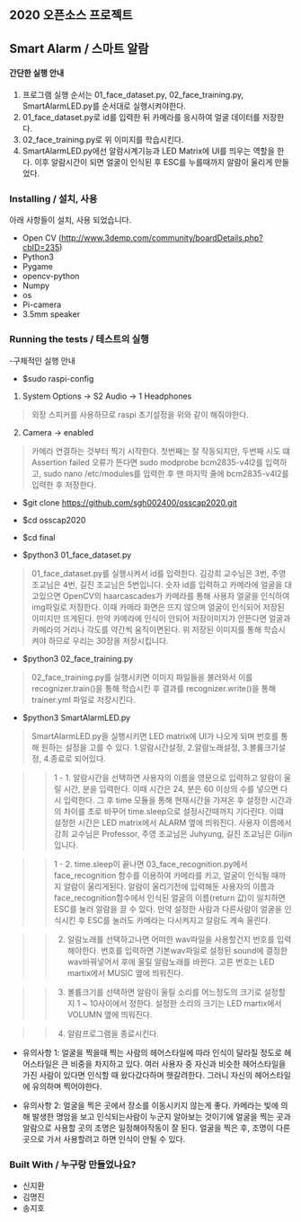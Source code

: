 ## 2020 오픈소스 프로젝트
## Smart Alarm / 스마트 알람


#### 간단한 실행 안내
1. 프로그램 실행 순서는 01_face_dataset.py, 02_face_training.py, SmartAlarmLED.py를 순서대로 실행시켜야한다. 
2. 01_face_dataset.py로 id를 입력한 뒤 카메라를 응시하여 얼굴 데이터를 저장한다.
3. 02_face_training.py로 위 이미지를 학습시킨다. 
4. SmartAlarmLED.py에선 알람시계기능과 LED Matrix에 UI를 띄우는 역할을 한다. 이후 알람시간이 되면 얼굴이 인식된 후 ESC를 누를때까지 알람이 울리게 만들었다.

### Installing / 설치, 사용

아래 사항들이 설치, 사용 되었습니다.
- Open CV (http://www.3demp.com/community/boardDetails.php?cbID=235)
- Python3
- Pygame
- opencv-python
- Numpy
- os
- Pi-camera
- 3.5mm speaker


### Running the tests / 테스트의 실행
-구체적인 실행 안내

- $sudo raspi-config
1. System Options -> S2 Audio -> 1 Headphones
> 외장 스피커를 사용하므로 raspi 초기설정을 위와 같이 해줘야한다.

2. Camera -> enabled
> 카메라 연결하는 것부터 찍기 시작한다. 첫번째는 잘 작동되지만, 두번째 시도 떄 Assertion failed 오류가 뜬다면 sudo modprobe bcm2835-v4l2를 입력하고, sudo nano /etc/modules를 입력한 후 맨 마지막 줄에 bcm2835-v4l2를 입력한 후 저장한다.

- $git clone https://github.com/sgh002400/osscap2020.git

- $cd osscap2020

- $cd final

- $python3 01_face_dataset.py
> 01_face_dataset.py를 실행시켜서 id를 입력한다. 김강희 교수님은 3번, 주영 조교님은 4번, 길진 조교님은 5번입니다. 숫자 id를 입력하고 카메라에 얼굴을 대고있으면 OpenCV의 haarcascades가 카메라를 통해 사용자 얼굴을 인식하여 img파일로 저장한다. 이때 카메라 화면은 뜨지 않으며 얼굴이 인식되어 저장된 이미지만 뜨게된다. 만약 카메라에 인식이 안되어 저장이미지가 안뜬다면 얼굴과 카메라의 거리나 각도를 약간씩 움직이면된다. 위 저장된 이미지를 통해 학습시켜야 하므로 우리는 30장을 저장시킵니다.

- $python3 02_face_training.py
> 02_face_training.py를 실행시키면 이미지 파일들을 불러와서 이를 recognizer.train()을 통해 학습시킨 후 결과를 recognizer.write()을 통해 trainer.yml 파일로 저장시킨다.

- $python3 SmartAlarmLED.py
> SmartAlarmLED.py을 실행시키면 LED matrix에 UI가 나오게 되며 번호를 통해 원하는 설정을 고를 수 있다. 1.알람시간설정, 2.알람노래설정, 3.볼륨크기설정, 4.종료로 되어있다.

>   > 1 - 1. 알람시간을 선택하면 사용자의 이름을 영문으로 입력하고 알람이 울릴 시간, 분을 입력한다. 이때 시간은 24, 분은 60 이상의 수를 넣으면 다시 입력한다. 그 후 time 모듈을 통해 현재시간을 가져온 후 설정한 시간과의 차이를 초로 바꾸어 time.sleep으로 설정시간때까지 기다린다. 이떄 설정한 시간은 LED matrix에서 ALARM 옆에 띄워진다. 사용자 이름에서 강희 교수님은 Professor, 주영 조교님은 Juhyung, 길진 조교님은 Giljin입니다.

>   > 1 - 2. time.sleep이 끝나면 03_face_recognition.py에서 face_recognition 함수를 이용하여 카메라를 키고, 얼굴이 인식될 때까지 알람이 울리게된다. 알람이 울리기전에 입력해둔 사용자의 이름과 face_recognition함수에서 인식된 얼굴의 이름(return 값)이 일치하면 ESC를 눌러 알람을 끌 수 있다. 만약 설정한 사람과 다른사람이 얼굴을 인식시킨 후 ESC를 눌러도 카메라는 다시켜지고 알람도 계속 울린다.

>   > 2. 알람노래를 선택하고나면 어떠한 wav파일을 사용할건지 번호를 입력해야한다. 번호를 입력하면 기본wav파일로 설정된 sound에 결정한 wav바꿔넣어서 후에 울릴 알람노래를 바뀐다. 고른 번호는 LED martix에서 MUSIC 옆에 띄워진다.

>   > 3. 볼륨크기를 선택하면 알람이 울릴 소리를 어느정도의 크기로 설정할지 1 ~ 10사이에서 정한다. 설정한 소리의 크기는 LED martix에서 VOLUMN 옆에 띄워진다.

>   > 4. 알람프로그램을 종료시킨다.


- 유의사항 1: 얼굴을 찍을때 찍는 사람의 헤어스타일에 따라 인식이 달라질 정도로 헤어스타일은 큰 비중을 차지하고 있다. 여러 사용자 중 자신과 비슷한 헤어스타일을 가진 사람이 있다면 인식할 때 왔다갔다하며 헷갈려한다. 그러니 자신의 헤어스타일에 유의하며 찍어야한다.

- 유의사항 2: 얼굴을 찍은 곳에서 장소를 이동시키지 않는게 좋다. 카메라는 빛에 의해 발생한 명암을 보고 인식되는사람이 누군지 알아보는 것이기에 얼굴을 찍는 곳과 알람으로 사용할 곳의 조명은 일정해야작동이 잘 된다. 얼굴을 찍은 후, 조명이 다른곳으로 가서 사용할려고 하면 인식이 안될 수 있다.



### Built With / 누구랑 만들었나요?
- 신지환
- 김명진
- 송지호
